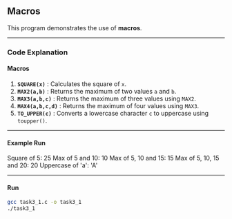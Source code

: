 ## Macros

This program demonstrates the use of **macros**.

---

### Code Explanation

#### Macros

1. **`SQUARE(x)`** : Calculates the square of `x`.
2. **`MAX2(a,b)`** : Returns the maximum of two values `a` and `b`.
3. **`MAX3(a,b,c)`** : Returns the maximum of three values using `MAX2`.
4. **`MAX4(a,b,c,d)`** : Returns the maximum of four values using `MAX3`.
5. **`TO_UPPER(c)`** : Converts a lowercase character `c` to uppercase using `toupper()`.

---

#### Example Run
Square of 5: 25
Max of 5 and 10: 10
Max of 5, 10 and 15: 15
Max of 5, 10, 15 and 20: 20
Uppercase of 'a': 'A'

---
#### Run
```bash
gcc task3_1.c -o task3_1 
./task3_1
```